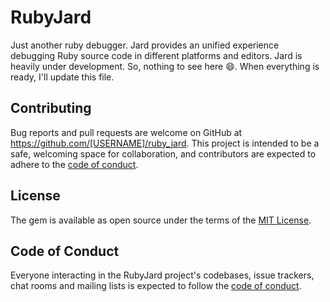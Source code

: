 # RubyJard

 Just another ruby debugger. Jard provides an unified experience debugging Ruby source code in different platforms and editors. Jard is heavily under development. So, nothing to see here :smile:. When everything is ready, I'll update this file.

## Contributing

Bug reports and pull requests are welcome on GitHub at https://github.com/[USERNAME]/ruby_jard. This project is intended to be a safe, welcoming space for collaboration, and contributors are expected to adhere to the [code of conduct](https://github.com/[USERNAME]/ruby_jard/blob/master/CODE_OF_CONDUCT.md).


## License

The gem is available as open source under the terms of the [MIT License](https://opensource.org/licenses/MIT).

## Code of Conduct

Everyone interacting in the RubyJard project's codebases, issue trackers, chat rooms and mailing lists is expected to follow the [code of conduct](https://github.com/[USERNAME]/ruby_jard/blob/master/CODE_OF_CONDUCT.md).
